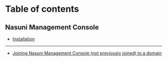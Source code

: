 # Table of contents

## Nasuni Management Console

* [Installation](README.md)

***

* [Joining Nasuni Management Console (not previously joined) to a domain](joining-nasuni-management-console-not-previously-joined-to-a-domain.md)
